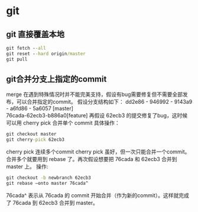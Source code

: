 # git

## git 直接覆盖本地
```cmd
git fetch --all  
git reset --hard origin/master 
git pull
```

## git合并分支上指定的commit
merge 在遇到特殊情况时并不能完美支持，假设有bug需要修复但不需要全部发布，可以合并指定的commit。
假设分支结构如下：
dd2e86 - 946992 - 9143a9 - a6fd86 - 5a6057 [master]
                  \
                76cada-62ecb3-b886a0[feature]
再假设 62ecb3 的提交修复了bug，这时候可以用
cherry pick 合并单个 commit
具体操作：
```cmd
git checkout master
git cherry-pick 62ecb3
```
cherry pick 连续多个commit
cherry pick 虽好，但一次只能合并一个commit。合并多个就要用到 rebase 了。再次假设想要把 76cada 和 62ecb3 合并到 master 上。
操作:
```cmd
git checkout -b newbranch 62ecb3
git rebase —onto master 76cada^
```
76cada^ 表示从 76cada 的 commit 开始合并（作为新的commit）。这样就完成了 76cada 到 62ecb3
 合并到 master。
